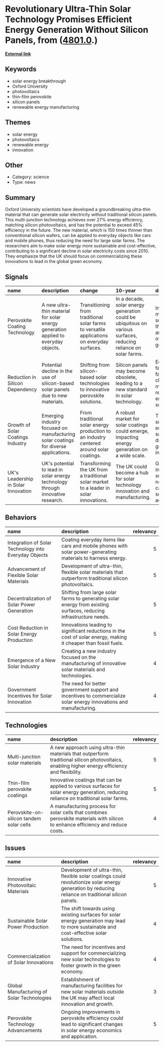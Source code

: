 # __Revolutionary Ultra-Thin Solar Technology Promises Efficient Energy Generation Without Silicon Panels__, from ([4801.0](https://kghosh.substack.com/p/4801.0).)

__[External link](https://www.ox.ac.uk/news/2024-08-09-solar-energy-breakthrough-could-reduce-need-solar-farms)__



## Keywords

* solar energy breakthrough
* Oxford University
* photovoltaics
* thin-film perovskite
* silicon panels
* renewable energy manufacturing

## Themes

* solar energy
* photovoltaics
* renewable energy
* innovation

## Other

* Category: science
* Type: news

## Summary

Oxford University scientists have developed a groundbreaking ultra-thin material that can generate solar electricity without traditional silicon panels. This multi-junction technology achieves over 27% energy efficiency, matching silicon photovoltaics, and has the potential to exceed 45% efficiency in the future. The new material, which is 150 times thinner than conventional silicon wafers, can be applied to everyday objects like cars and mobile phones, thus reducing the need for large solar farms. The researchers aim to make solar energy more sustainable and cost-effective, contributing to a significant decline in solar electricity costs since 2010. They emphasize that the UK should focus on commercializing these innovations to lead in the global green economy.

## Signals

| name                                | description                                                                         | change                                                                                     | 10-year                                                                                                         | driving-force                                                                                      |   relevancy |
|:------------------------------------|:------------------------------------------------------------------------------------|:-------------------------------------------------------------------------------------------|:----------------------------------------------------------------------------------------------------------------|:---------------------------------------------------------------------------------------------------|------------:|
| Perovskite Coating Technology       | A new ultra-thin material for solar energy generation applied to everyday objects.  | Transitioning from traditional solar farms to versatile applications on everyday surfaces. | In a decade, solar energy generation could be ubiquitous on various surfaces, reducing reliance on solar farms. | Innovation in materials science driving the efficiency and versatility of solar energy generation. |           5 |
| Reduction in Silicon Dependency     | Potential decline in the use of silicon-based solar panels due to new materials.    | Shifting from silicon-based solar technologies to innovative perovskite solutions.         | Silicon panels may become obsolete, leading to a new standard in solar technology.                              | Economic factors favoring cheaper and more efficient renewable energy solutions.                   |           4 |
| Growth of Solar Coatings Industry   | Emerging industry focused on manufacturing solar coatings for diverse applications. | From traditional solar energy production to an industry centered around solar coatings.    | A robust market for solar coatings could emerge, impacting energy generation on a wide scale.                   | The need for sustainable energy solutions driving the growth of new industries.                    |           5 |
| UK's Leadership in Solar Innovation | UK's potential to lead in solar energy technology through innovative research.      | Transforming the UK from a traditional solar market to a leader in solar innovations.      | The UK could become a hub for solar technology innovation and manufacturing.                                    | Government incentives and support needed to capitalize on scientific advancements.                 |           4 |

## Behaviors

| name                                                  | description                                                                                                        |   relevancy |
|:------------------------------------------------------|:-------------------------------------------------------------------------------------------------------------------|------------:|
| Integration of Solar Technology into Everyday Objects | Coating everyday items like cars and mobile phones with solar power-generating materials to harness energy.        |           5 |
| Advancement of Flexible Solar Materials               | Development of ultra-thin, flexible solar materials that outperform traditional silicon photovoltaics.             |           5 |
| Decentralization of Solar Power Generation            | Shifting from large solar farms to generating solar energy from existing surfaces, reducing infrastructure needs.  |           5 |
| Cost Reduction in Solar Energy Production             | Innovations leading to significant reductions in the cost of solar energy, making it cheaper than fossil fuels.    |           5 |
| Emergence of a New Solar Industry                     | Creating a new industry focused on the manufacturing of innovative solar materials and technologies.               |           4 |
| Government Incentives for Solar Innovation            | The need for better government support and incentives to commercialize solar energy innovations and manufacturing. |           4 |

## Technologies

| name                                     | description                                                                                                                                     |   relevancy |
|:-----------------------------------------|:------------------------------------------------------------------------------------------------------------------------------------------------|------------:|
| Multi-junction solar materials           | A new approach using ultra-thin materials that outperform traditional silicon photovoltaics, enabling higher energy efficiency and flexibility. |           5 |
| Thin-film perovskite coatings            | Innovative coatings that can be applied to various surfaces for solar energy generation, reducing reliance on traditional solar farms.          |           5 |
| Perovskite-on-silicon tandem solar cells | A manufacturing process for solar cells that combines perovskite materials with silicon to enhance efficiency and reduce costs.                 |           4 |

## Issues

| name                                       | description                                                                                                                                        |   relevancy |
|:-------------------------------------------|:---------------------------------------------------------------------------------------------------------------------------------------------------|------------:|
| Innovative Photovoltaic Materials          | Development of ultra-thin, flexible solar coatings could revolutionize solar energy generation by reducing reliance on traditional silicon panels. |           5 |
| Sustainable Solar Power Production         | The shift towards using existing surfaces for solar energy generation may lead to more sustainable and cost-effective solar solutions.             |           4 |
| Commercialization of Solar Innovations     | The need for incentives and support for commercializing new solar technologies to foster growth in the green economy.                              |           4 |
| Global Manufacturing of Solar Technologies | Establishment of manufacturing facilities for new solar materials outside the UK may affect local innovation and growth.                           |           3 |
| Perovskite Technology Advancements         | Ongoing improvements in perovskite efficiency could lead to significant changes in solar energy economics and application.                         |           5 |